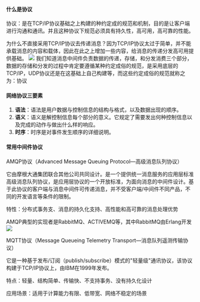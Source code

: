 #### 什么是协议
协议：是在TCP/IP协议基础之上构建的种约定成的规范和机制，目的是让客户端进行沟通和通讯。并且这种协议下规范必须具有持久性，高可用，高可靠的性能。

为什么不直接采用TCP/IP协议去传递消息？因为TCP/IP协议太过于简单，并不能承载消息的内容和载体，因此在此之上增加一些内容，给消息的传递分发高可用提供基础。
![](https://i-blog.csdnimg.cn/blog_migrate/dbc3a0beda4023003ee8b6fdd42e3aac.png)
我们知道消息中间件负责数据的传递，存储，和分发消费三个部分，数据的存储和分发的过程中肯定要遵循某种约定成俗的规范，是采用底层的TCP/IP，UDP协议还是在这基础上自己构建等，而这些约定成俗的规范就称之为：协议

#### 网络协议三要素
1. **语法**：语法是用户数据与控制信息的结构与格式，以及数据出现的顺序。
2. **语义**：语义是解控制信息每个部分的意义。它规定了需要发出何种控制信息以及完成的动作与做出什么样的响应。
3. **时序**：时序是对事件发生顺序的详细说明。

#### 常用中间件协议
AMQP协议（Advanced Message Queuing Protocol—高级消息队列协议）

它由摩根大通集团联合其他公司共同设计。是一个提供统一消息服务的应用层标准高级消息队列协议，是应用层协议的一个开放标准，为面向消息的中间件设计。基于此协议的客户端与消息中间件可传递消息，并不受客户端/中间件不同产品，不同的开发语言等条件的限制。

特性：分布式事务支、消息的持久化支持、高性能和高可靠的消息处理优势

AMQP典型的实现者是RabbitMQ、ACTIVEMQ等，其中RabbitMQ由Erlang开发
![](https://i-blog.csdnimg.cn/blog_migrate/fa87eda8af349a599457016054ebe626.png)

MQTT协议（Message Queueing Telemetry Transport—消息队列遥测传输协议）

它是一种基于发布/订阅（publish/subscribe）模式的"轻量级"通讯协议，该协议构建于TCP/IP协议上，由IBM在1999年发布。

特点：轻量、结构简单、传输快、不支持事务、没有持久化设计

应用场景：适用于计算能力有限、低带宽、网络不稳定的场景